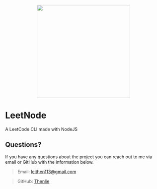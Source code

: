 <p align="center">
  <img src="https://user-images.githubusercontent.com/41388783/223326884-0ee87e74-bb63-482a-bba9-ab784df6a71d.png" width="300">
</p>

# LeetNode

A LeetCode CLI made with NodeJS

## Questions?

If you have any questions about the project you can reach out to me via email or GitHub with the information below. 

>Email: leithen113@gmail.com 

>GitHub: [Thenlie](https://github.com/Thenlie)
